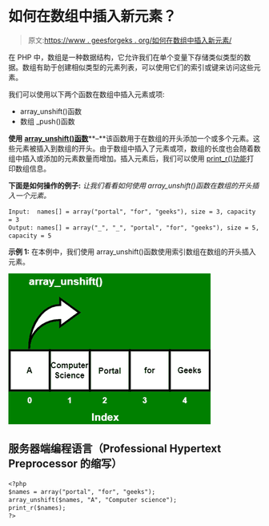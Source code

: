 # 如何在数组中插入新元素？

> 原文:[https://www . geesforgeks . org/如何在数组中插入新元素/](https://www.geeksforgeeks.org/how-to-insert-a-new-element-in-an-array/)

在 PHP 中，数组是一种数据结构，它允许我们在单个变量下存储类似类型的数据。数组有助于创建相似类型的元素列表，可以使用它们的索引或键来访问这些元素。

我们可以使用以下两个函数在数组中插入元素或项:

*   array_unshift()函数
*   数组 _push()函数

**使用** [**array_unshift()函数**](https://www.geeksforgeeks.org/php-array_unshift-function/)**–**该函数用于在数组的开头添加一个或多个元素。这些元素被插入到数组的开头。由于数组中插入了元素或项，数组的长度也会随着数组中插入或添加的元素数量而增加。插入元素后，我们可以使用 [print_r()功能](https://www.geeksforgeeks.org/php-print_r-function/)打印数组信息。

**下面是如何操作的例子:** *让我们看看如何使用 array_unshift()函数在数组的开头插入一个元素。*

```
Input:  names[] = array("portal", "for", "geeks"), size = 3, capacity = 3
Output: names[] = array("_", "_", "portal", "for", "geeks"), size = 5, capacity = 5
```

**示例 1:** 在本例中，我们使用 array_unshift()函数使用索引数组在数组的开头插入元素。

![](img/84cf4b5321f5a6ebe327f849b3932fa7.png)

## 服务器端编程语言（Professional Hypertext Preprocessor 的缩写）

```
<?php
$names = array("portal", "for", "geeks");
array_unshift($names, "A", "Computer science");
print_r($names);
?>
```